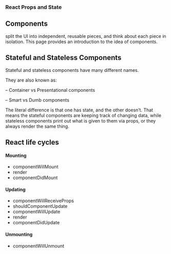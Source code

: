 ### React Props and State

## Components
 split the UI into independent, reusable pieces, and think about each piece in isolation. This page provides an introduction to the idea of components.


## Stateful and Stateless Components

 Stateful and stateless components have many different names.

 They are also known as:

 – Container vs Presentational components

 – Smart vs Dumb components

 The literal difference is that one has state, and the other doesn’t. That means the stateful components are keeping track of changing data, while stateless components print out what is given to them via props, or they always render the same thing.

## React life cycles

#### Mounting
* componentWillMount
* render
* componentDidMount

#### Updating
* componentWillReceiveProps
* shouldComponentUpdate
* componentWillUpdate
* render
* componentDidUpdate

#### Unmounting
* componentWillUnmount
